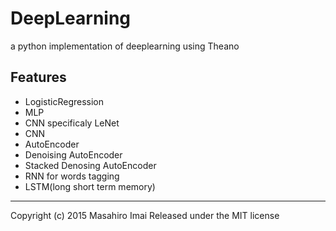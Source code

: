 # DeepLearning
a python implementation of deeplearning using Theano

## Features

- LogisticRegression
- MLP
- CNN specificaly LeNet
- CNN
- AutoEncoder
- Denoising AutoEncoder
- Stacked Denosing AutoEncoder
- RNN for words tagging
- LSTM(long short term memory)

---

Copyright (c) 2015 Masahiro Imai
Released under the MIT license
